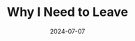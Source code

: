 ---
title: Why I Need to Leave
date: 2024-07-07
description: Revenons sur les quelques évènements qui m'ont décidé à partir
---